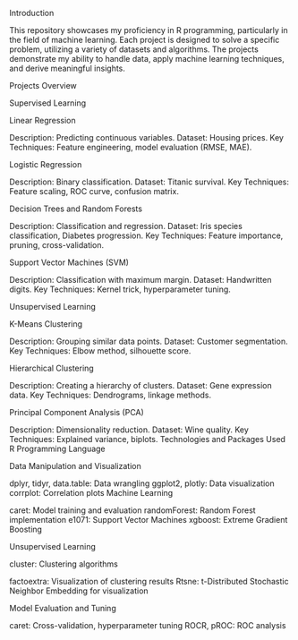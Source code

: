Introduction

This repository showcases my proficiency in R programming, particularly in the field of machine learning. Each project is designed to solve a specific problem, utilizing a variety of datasets and algorithms. The projects demonstrate my ability to handle data, apply machine learning techniques, and derive meaningful insights.

Projects Overview

Supervised Learning

Linear Regression

Description: Predicting continuous variables.
Dataset: Housing prices.
Key Techniques: Feature engineering, model evaluation (RMSE, MAE).

Logistic Regression

Description: Binary classification.
Dataset: Titanic survival.
Key Techniques: Feature scaling, ROC curve, confusion matrix.

Decision Trees and Random Forests

Description: Classification and regression.
Dataset: Iris species classification, Diabetes progression.
Key Techniques: Feature importance, pruning, cross-validation.

Support Vector Machines (SVM)

Description: Classification with maximum margin.
Dataset: Handwritten digits.
Key Techniques: Kernel trick, hyperparameter tuning.

Unsupervised Learning

K-Means Clustering

Description: Grouping similar data points.
Dataset: Customer segmentation.
Key Techniques: Elbow method, silhouette score.

Hierarchical Clustering

Description: Creating a hierarchy of clusters.
Dataset: Gene expression data.
Key Techniques: Dendrograms, linkage methods.

Principal Component Analysis (PCA)

Description: Dimensionality reduction.
Dataset: Wine quality.
Key Techniques: Explained variance, biplots.
Technologies and Packages Used
R Programming Language

Data Manipulation and Visualization

dplyr, tidyr, data.table: Data wrangling
ggplot2, plotly: Data visualization
corrplot: Correlation plots
Machine Learning

caret: Model training and evaluation
randomForest: Random Forest implementation
e1071: Support Vector Machines
xgboost: Extreme Gradient Boosting

Unsupervised Learning

cluster: Clustering algorithms

factoextra: Visualization of clustering results
Rtsne: t-Distributed Stochastic Neighbor Embedding for visualization

Model Evaluation and Tuning

caret: Cross-validation, hyperparameter tuning
ROCR, pROC: ROC analysis

